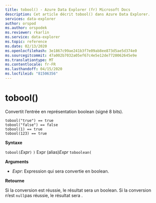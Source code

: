 ```yaml
---
title: tobool() - Azure Data Explorer (fr) Microsoft Docs
description: Cet article décrit tobool() dans Azure Data Explorer.
services: data-explorer
author: orspod
ms.author: orspodek
ms.reviewer: rkarlin
ms.service: data-explorer
ms.topic: reference
ms.date: 02/13/2020
ms.openlocfilehash: 3e1867c99ae241b3f7e09ab8ee873d5ae5d374e0
ms.sourcegitcommit: 47a002b7032a05ef67c4e5e12de7720062645e9e
ms.translationtype: MT
ms.contentlocale: fr-FR
ms.lasthandoff: 04/15/2020
ms.locfileid: "81506356"
---
```

# <a name="tobool"></a>tobool()

Convertit l’entrée en représentation boolean (signé 8 bits).

```kusto
tobool("true") == true
tobool("false") == false
tobool(1) == true
tobool(123) == true
```

**Syntaxe**

`tobool(`*Expr*`)`
`)` Expr (alias)*Expr* `toboolean(`

**Arguments**

* *Expr*: Expression qui sera convertie en boolean. 

**Retourne**

Si la conversion est réussie, le résultat sera un boolean.
Si la conversion n’est `null`pas réussie, le résultat sera .
 
